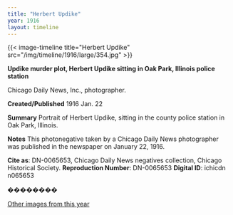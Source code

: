 ```yaml
---
title: "Herbert Updike"
year: 1916
layout: timeline
---
```


{{< image-timeline title="Herbert Updike" src="/img/timeline/1916/large/354.jpg" >}}


__**Updike murder plot, Herbert Updike sitting in Oak Park, Illinois police station**__

Chicago Daily News, Inc., photographer.

**Created/Published**
1916 Jan. 22

**Summary**
Portrait of Herbert Updike, sitting in the county police station in Oak Park, Illinois.

**Notes**
This photonegative taken by a Chicago Daily News photographer was published in the newspaper on January 22, 1916.

__Cite as__: DN-0065653, Chicago Daily News negatives collection, Chicago Historical Society.
__Reproduction Number__: DN-0065653
__Digital ID__: ichicdn n065653

��������  

[Other images from this year](/historical/timeline/1916)